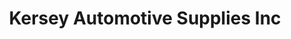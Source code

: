 ---
title: "Kersey Automotive Supplies Inc"
url: /indianapolis/kersey-automotive-supplies-inc/
shop: car parts
---